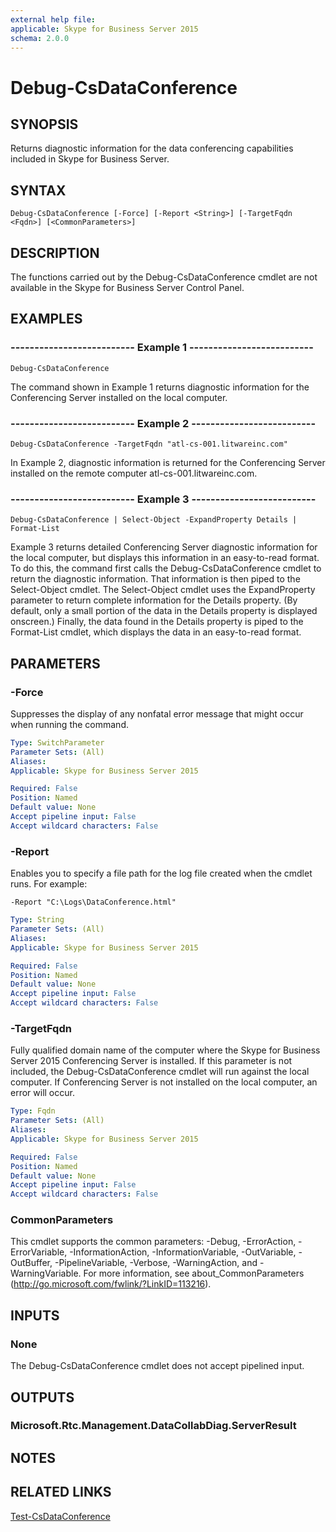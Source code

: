 ```yaml
---
external help file: 
applicable: Skype for Business Server 2015
schema: 2.0.0
---
```


# Debug-CsDataConference

## SYNOPSIS
Returns diagnostic information for the data conferencing capabilities included in Skype for Business Server.

## SYNTAX

```
Debug-CsDataConference [-Force] [-Report <String>] [-TargetFqdn <Fqdn>] [<CommonParameters>]
```

## DESCRIPTION
The functions carried out by the Debug-CsDataConference cmdlet are not available in the Skype for Business Server Control Panel.

## EXAMPLES

### -------------------------- Example 1 --------------------------
```
Debug-CsDataConference
```

The command shown in Example 1 returns diagnostic information for the Conferencing Server installed on the local computer.

### -------------------------- Example 2 --------------------------
```
Debug-CsDataConference -TargetFqdn "atl-cs-001.litwareinc.com"
```

In Example 2, diagnostic information is returned for the Conferencing Server installed on the remote computer atl-cs-001.litwareinc.com.

### -------------------------- Example 3 --------------------------
```
Debug-CsDataConference | Select-Object -ExpandProperty Details | Format-List
```

Example 3 returns detailed Conferencing Server diagnostic information for the local computer, but displays this information in an easy-to-read format.
To do this, the command first calls the Debug-CsDataConference cmdlet to return the diagnostic information.
That information is then piped to the Select-Object cmdlet.
The Select-Object cmdlet uses the ExpandProperty parameter to return complete information for the Details property.
(By default, only a small portion of the data in the Details property is displayed onscreen.) Finally, the data found in the Details property is piped to the Format-List cmdlet, which displays the data in an easy-to-read format.


## PARAMETERS

### -Force
Suppresses the display of any nonfatal error message that might occur when running the command.

```yaml
Type: SwitchParameter
Parameter Sets: (All)
Aliases: 
Applicable: Skype for Business Server 2015

Required: False
Position: Named
Default value: None
Accept pipeline input: False
Accept wildcard characters: False
```

### -Report
Enables you to specify a file path for the log file created when the cmdlet runs.
For example: 

`-Report "C:\Logs\DataConference.html"`

```yaml
Type: String
Parameter Sets: (All)
Aliases: 
Applicable: Skype for Business Server 2015

Required: False
Position: Named
Default value: None
Accept pipeline input: False
Accept wildcard characters: False
```

### -TargetFqdn
Fully qualified domain name of the computer where the Skype for Business Server 2015 Conferencing Server is installed.
If this parameter is not included, the Debug-CsDataConference cmdlet will run against the local computer.
If Conferencing Server is not installed on the local computer, an error will occur.

```yaml
Type: Fqdn
Parameter Sets: (All)
Aliases: 
Applicable: Skype for Business Server 2015

Required: False
Position: Named
Default value: None
Accept pipeline input: False
Accept wildcard characters: False
```

### CommonParameters
This cmdlet supports the common parameters: -Debug, -ErrorAction, -ErrorVariable, -InformationAction, -InformationVariable, -OutVariable, -OutBuffer, -PipelineVariable, -Verbose, -WarningAction, and -WarningVariable. For more information, see about_CommonParameters (http://go.microsoft.com/fwlink/?LinkID=113216).

## INPUTS

### None
The Debug-CsDataConference cmdlet does not accept pipelined input.

## OUTPUTS

### Microsoft.Rtc.Management.DataCollabDiag.ServerResult

## NOTES

## RELATED LINKS

[Test-CsDataConference]()
